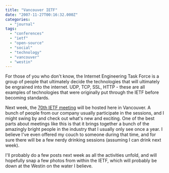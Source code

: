 ```yaml
---
title: "Vancouver IETF"
date: "2007-11-27T00:16:32.000Z"
categories: 
  - "journal"
tags: 
  - "conferences"
  - "ietf"
  - "open-source"
  - "social"
  - "technology"
  - "vancouver"
  - "westin"
---
```


For those of you who don't know, the Internet Engineering Task Force is a group of people that ultimately decide the technologies that will ultimately be engrained into the internet. UDP, TCP, SSL, HTTP - these are all examples of technologies that were originally put through the IETF before becoming standards.

Next week, the [70th IETF meeting](http://www3.ietf.org/meetings/70-IETF.html) will be hosted here in Vancouver. A bunch of people from our company usually participate in the sessions, and I might swing by and check out what's new and exciting. One of the best parts about meetings like this is that it brings together a bunch of the amazingly bright people in the industry that I usually only see once a year. I believe I've even offered my couch to someone during that time, and for sure there will be a few nerdy drinking sessions (assuming I can drink next week).

I'll probably do a few posts next week as all the activities unfold, and will hopefully snap a few photos from within the IETF, which will probably be down at the Westin on the water I believe.
